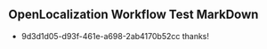## OpenLocalization Workflow Test MarkDown
* 9d3d1d05-d93f-461e-a698-2ab4170b52cc 
thanks!<!--HONumber=Mar16_HO2-->
